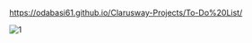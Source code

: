 
https://odabasi61.github.io/Clarusway-Projects/To-Do%20List/

![1](https://user-images.githubusercontent.com/114237174/212778421-204ecde0-715d-4ca7-9893-95d4d970fa9c.png)
